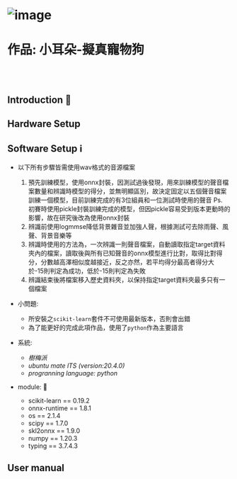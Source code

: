![image](https://user-images.githubusercontent.com/82246791/126729604-a0b9ea5c-fdc1-4b28-9230-5c19d26854a1.png)
======
# 作品: 小耳朵-擬真寵物狗
<br></br>
## Introduction 🔨

## Hardware Setup

## Software Setup ℹ️

  + 以下所有步驟皆需使用wav格式的音源檔案
  
    1. 預先訓練模型，使用onnx封裝，因測試過後發現，用來訓練模型的聲音檔案數量和辨識時模型的得分，並無明顯區別，故決定固定以五個聲音檔案訓練一個模型，目前訓練完成的有3位組員和一位測試時使用的聲音
       Ps. 初賽時使用pickle封裝訓練完成的模型，但因pickle容易受到版本更動時的影響，故在研究後改為使用onnx封裝
    2. 辨識前使用logmmse降低背景雜音並加強人聲，根據測試可去除雨聲、風聲、背景音樂等
    3. 辨識時使用的方法為，一次辨識一則聲音檔案，自動讀取指定target資料夾內的檔案，讀取後與所有已知聲音的onnx模型進行比對，取得比對得分，分數越高澤相似度越接近，反之亦然，若平均得分最高者得分大          於-15則判定為成功，低於-15則判定為失敗
    4. 辨識結束後將檔案移入歷史資料夾，以保持指定target資料夾最多只有一個檔案

  + 小問題:
    * 所安裝之``scikit-learn``套件不可使用最新版本，否則會出錯
    * 為了能更好的完成此項作品，使用了``python``作為主要語言
  
  + 系統:
    * _樹梅派_ 
    * _ubuntu mate lTS (version:20.4.0)_
    * _progranning language: python_
   
  + module: 📎
    * scikit-learn == 0.19.2
    * onnx-runtime == 1.8.1
    * os == 2.1.4
    * scipy == 1.7.0
    * skl2onnx ==  1.9.0
    * numpy == 1.20.3
    * typing == 3.7.4.3

## User manual

